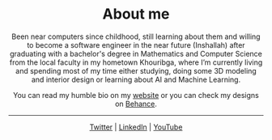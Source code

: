 <div align="center">
<h1>About me</h1>
<p>Been near computers since childhood, still learning about them and willing to become a software engineer in the near future (Inshallah) after graduating with a bachelor's degree in Mathematics and Computer Science from the local faculty in my hometown Khouribga, where I’m currently living and spending most of my time either studying, doing some 3D modeling and interior design or learning about AI and Machine Learning.</p>
<p>You can read my humble bio on my <a href="https://www.achrafmansari.com/" target="_blank">website</a> or you can check my designs on <a href="https://www.behance.net/itsachrafmansari" target="_blank">Behance</a>.</p>

***

<a href="https://twitter.com/MansariAchraf" target="_blank">Twitter</a> |
<a href="https://www.linkedin.com/in/itsachrafmansari/" target="_blank">LinkedIn</a> |
<a href="https://www.youtube.com/c/itsachrafmansari?sub_confirmation=1" target="_blank">YouTube</a>
</div>
